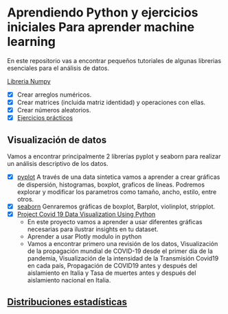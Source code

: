 # Aprendiendo Python y ejercicios iniciales Para aprender machine learning

 En este repositorio vas a encontrar pequeños tutoriales de algunas librerias esenciales para el análisis de datos.
 
[Libreria Numpy](https://github.com/StephanyBogoya/Aprendiendo-Python-/blob/main/Libreria_NumPy.ipynb)
- [x] Crear arreglos numéricos.
- [x] Crear matrices (incluida matriz identidad) y operaciones con ellas.
- [x] Crear números aleatorios.
- [x] [Ejercicios prácticos](https://github.com/StephanyBogoya/Aprendiendo-Python-/blob/main/Taller_1.ipynb)

## Visualización de datos
Vamos a encontrar principalmente 2 librerías pyplot y seaborn para realizar un análisis descriptivo de los datos.

- [x] [pyplot](https://github.com/StephanyBogoya/Aprendiendo-Python-/blob/main/Visualizaci%C3%B3n_de_datos_con_Pandas_Ejercicios_Sencillos.ipynb)
 A través de una data sintetica vamos a aprender a crear gráficas de dispersión, histogramas, boxplot, graficos de líneas. Podremos explorar y modificar los parametros como tamaño, ancho, estilo, entre otros.
- [x] [seaborn](https://github.com/StephanyBogoya/Aprendiendo-Python-/blob/main/Libreria_Searborn.ipynb)
  Genraremos gráficas de boxplot, Barplot, violinplot, stripplot.
- [x] [Project Covid 19 Data Visualization Using Python](https://github.com/StephanyBogoya/Aprendiendo-Python-/blob/main/Data%20Visualization%20Using%20Python%20(1).ipynb)
   - En este proyecto vamos a  aprender a usar diferentes gráficas  necesarias para ilustrar insights en tu dataset.
   - Aprender a usar Plotly modulo in python
   - Vamos a encontrar primero una revisión de los datos, Visualización de la propagación mundial de COVID-19 desde el primer día de la        pandemia, Visualización de la intensidad de la Transmisión Covid19 en cada país, Propagación de COVID19 antes y después del               aislamiento en Italia y Tasa de muertes antes y después del aislamiento nacional en Italia.

## [Distribuciones estadísticas](https://github.com/StephanyBogoya/Aprendiendo-Python-/blob/main/Taller_Ejercicios_distribuciones%20estad%C3%ADstica.ipynb)
